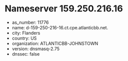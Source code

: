 # Nameserver 159.250.216.16

* as_number: 11776
* name: d-159-250-216-16.ct.cpe.atlanticbb.net.
* city: Flanders
* country: US
* organization: ATLANTICBB-JOHNSTOWN
* version: dnsmasq-2.75
* dnssec: false
